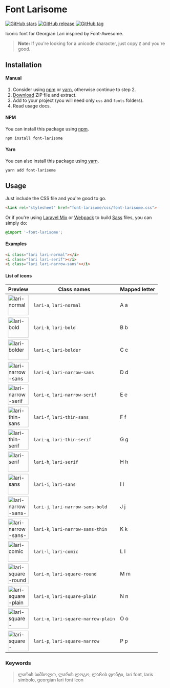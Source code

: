 # Font Larisome
[![GitHub stars](https://img.shields.io/github/stars/Stichoza/font-larisome.svg)](https://github.com/Stichoza/font-larisome) [![GitHub release](https://img.shields.io/github/release/Stichoza/font-larisome.svg)](https://github.com/Stichoza/font-larisome) [![GitHub tag](https://img.shields.io/github/tag/Stichoza/font-larisome.svg)](https://github.com/Stichoza/font-larisome)

Iconic font for Georgian Lari inspired by Font-Awesome.

> **Note:** If you're looking for a unicode character, just copy `₾` and you're good.

## Installation

#### Manual

1. Consider using [npm](#npm) or [yarn](#yarn), otherwise continue to step 2.
1. [Download](https://github.com/Stichoza/font-larisome/releases) ZIP file and extract.
1. Add to your project (you will need only `css` and `fonts` folders).
1. Read usage docs.

#### NPM

You can install this package using [npm](https://npmjs.com).

```
npm install font-larisome
```

#### Yarn

You can also install this package using [yarn](https://yarnpkg.com).

```
yarn add font-larisome
```

## Usage

Just include the CSS file and you're good to go.

```html
<link rel="stylesheet" href="font-larisome/css/font-larisome.css">
```

Or if you're using [Laravel Mix](https://laravel.com/docs/mix) or [Webpack](https://webpack.js.org) to build [Sass](https://sass-lang.com) files, you can simply do:

```scss
@import '~font-larisome';
```

#### Examples

```html
<i class="lari lari-normal"></i>
<i class="lari lari-serif"></i>
<i class="lari lari-narrow-sans"></i>
```

#### List of icons

| Preview | Class names | Mapped letter |
|---------|-------------|---------------|
| <img src="https://cloud.githubusercontent.com/assets/1606993/7555191/57938f8a-f754-11e4-9792-7a0f961e83fb.png" width="64px" alt="lari-normal"> | `lari-a`, `lari-normal` | A a |
| <img src="https://cloud.githubusercontent.com/assets/1606993/7555192/57941630-f754-11e4-8123-6ff7f467b411.png" width="64px" alt="lari-bold"> | `lari-b`, `lari-bold` | B b |
| <img src="https://cloud.githubusercontent.com/assets/1606993/7555194/579ab1a2-f754-11e4-9f02-0d2887cd9af1.png" width="64px" alt="lari-bolder"> | `lari-c`, `lari-bolder` | C c |
| <img src="https://cloud.githubusercontent.com/assets/1606993/7555195/579d2068-f754-11e4-8ab4-6edb2a22e225.png" width="64px" alt="lari-narrow-sans"> | `lari-d`, `lari-narrow-sans` | D d |
| <img src="https://cloud.githubusercontent.com/assets/1606993/7555181/574a0d7e-f754-11e4-9fc8-230bb619183b.png" width="64px" alt="lari-narrow-serif"> | `lari-e`, `lari-narrow-serif` | E e |
| <img src="https://cloud.githubusercontent.com/assets/1606993/7555182/574d6dca-f754-11e4-86f9-45a08f5227e5.png" width="64px" alt="lari-thin-sans"> | `lari-f`, `lari-thin-sans` | F f |
| <img src="https://cloud.githubusercontent.com/assets/1606993/7555183/576678c4-f754-11e4-8563-e16da95c259a.png" width="64px" alt="lari-thin-serif"> | `lari-g`, `lari-thin-serif` | G g |
| <img src="https://cloud.githubusercontent.com/assets/1606993/7555184/57671cd4-f754-11e4-83bb-8d59473c9aae.png" width="64px" alt="lari-serif"> | `lari-h`, `lari-serif` | H h |
| <img src="https://cloud.githubusercontent.com/assets/1606993/7555187/577a5308-f754-11e4-97a2-a78ed434defa.png" width="64px" alt="lari-sans"> | `lari-i`, `lari-sans` | I i |
| <img src="https://cloud.githubusercontent.com/assets/1606993/7555186/5779d414-f754-11e4-9b31-b9af9bdb3d7d.png" width="64px" alt="lari-narrow-sans-bold"> | `lari-j`, `lari-narrow-sans-bold` | J j |
| <img src="https://cloud.githubusercontent.com/assets/1606993/7555185/57799b8e-f754-11e4-93ca-50223ecc8681.png" width="64px" alt="lari-narrow-sans-thin"> | `lari-k`, `lari-narrow-sans-thin` | K k |
| <img src="https://cloud.githubusercontent.com/assets/1606993/7555214/df000d22-f754-11e4-814d-52dc4640444e.png" width="64px" alt="lari-comic"> | `lari-l`, `lari-comic` | L l |
| <img src="https://cloud.githubusercontent.com/assets/1606993/7555188/577e4332-f754-11e4-9358-fcbae1263550.png" width="64px" alt="lari-square-round"> | `lari-m`, `lari-square-round` | M m |
| <img src="https://cloud.githubusercontent.com/assets/1606993/7555190/5783a548-f754-11e4-84d6-806d56279c6b.png" width="64px" alt="lari-square-plain"> | `lari-n`, `lari-square-plain` | N n |
| <img src="https://cloud.githubusercontent.com/assets/1606993/7555189/5781b6c0-f754-11e4-97ba-a3caa435fb19.png" width="64px" alt="lari-square-narrow-plain"> | `lari-o`, `lari-square-narrow-plain` | O o |
| <img src="https://cloud.githubusercontent.com/assets/1606993/7555193/5795b01c-f754-11e4-9948-4c977fcb89bc.png" width="64px" alt="lari-square-narrow"> | `lari-p`, `lari-square-narrow` | P p |

### Keywords

> ლარის სიმბოლო, ლარის ლოგო, ლარის ფონტი, lari font, laris simbolo, georgian lari font icon
